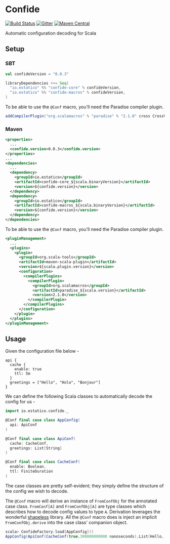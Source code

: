 # Confide

[![Build Status](https://travis-ci.org/estatico/confide.svg?branch=master)](https://travis-ci.org/estatico/confide)
[![Gitter](https://img.shields.io/badge/gitter-join%20chat-green.svg)](https://gitter.im/estatico/confide)
[![Maven Central](https://img.shields.io/maven-central/v/io.estatico/confide-core_2.12.svg)](https://maven-badges.herokuapp.com/maven-central/io.estatico/confide-core_2.12)

Automatic configuration decoding for Scala

## Setup

### SBT

```sbt
val confideVersion = "0.0.3"

libraryDependencies ++= Seq(
  "io.estatico" %% "confide-core" % confideVersion,
  "io.estatico" %% "confide-macros" % confideVersion,
)
```

To be able to use the `@Conf` macro, you'll need the Paradise compiler plugin.

```sbt
addCompilerPlugin("org.scalamacros" % "paradise" % "2.1.0" cross CrossVersion.full),
```

### Maven

```xml
<properties>
  ...
  <confide.version>0.0.3</confide.version>
</properties>
...
<dependencies>
  ...
  <dependency>
    <groupId>io.estatico</groupId>
    <artifactId>confide-core_${scala.binaryVersion}</artifactId>
    <version>${confide.version}</version>
  </dependency>
  <dependency>
    <groupId>io.estatico</groupId>
    <artifactId>confide-macros_${scala.binaryVersion}</artifactId>
    <version>${confide.version}</version>
  </dependency>
</dependencies>
```

To be able to use the `@Conf` macro, you'll need the Paradise compiler plugin.

```xml
<pluginManagement>
  ...
  <plugins>
    <plugin>
      <groupId>org.scala-tools</groupId>
      <artifactId>maven-scala-plugin</artifactId>
      <version>${scala.plugin.version}</version>
      <configuration>
        <compilerPlugins>
          <compilerPlugin>
            <groupId>org.scalamacros</groupId>
            <artifactId>paradise_${scala.version}</artifactId>
            <version>2.1.0</version>
          </compilerPlugin>
        </compilerPlugins>
      </configuration>
    </plugin>
  </plugins>
</pluginManagement>
```

## Usage

Given the configuration file below -

```hocon
api {
  cache {
    enable: true
    ttl: 5m
  }
  greetings = ["Hello", "Hola", "Bonjour"]
}
```

We can define the following Scala classes to automatically decode the config for us -

```scala
import io.estatico.confide._

@Conf final case class AppConfig(
  api: ApiConf
)

@Conf final case class ApiConf(
  cache: CacheConf,
  greetings: List[String]
)

@Conf final case class CacheConf(
  enable: Boolean,
  ttl: FiniteDuration
)
```

The case classes are pretty self-evident; they simply define the structure of the
config we wish to decode.

The `@Conf` macro will derive an instance of `FromConfObj` for the annotated
case class. `FromConf[A]` and `FromConfObj[A]` are type classes which describes how to decode
config values to type `A`. Derivation leverages the wonderful
[shapeless](https://github.com/milessabin/shapeless) library.
All the `@Conf` macro does is inject an implicit `FromConfObj.derive` into the
case class' companion object.

```scala
scala> ConfideFactory.load[AppConfig]()
AppConfig(ApiConf(CacheConf(true,300000000000 nanoseconds),List(Hello, Hola, Bonjour)))
```
